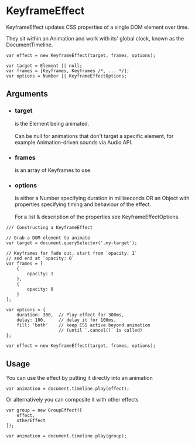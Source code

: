 # KeyframeEffect

<div class="mirror">
<div class="prose">

KeyframeEffect updates CSS properties of a single DOM element over time.

They sit within an Animation and work with its' global clock, known as the DocumentTimeline.

</div>
<div class="code">

```
var effect = new KeyframeEffect(target, frames, options);
```

```
var target = Element || null;
var frames = [Keyframes, Keyframes /*, ... */];
var options = Number || KeyframeEffectOptions;
```

</div>
</div>

## Arguments

<div class="mirror">
<div class="prose">

* ### target
  is the Element being animated.<br><br>
  Can be null for animations that don't target a specific element, for example Animation-driven sounds via Audio API.
* ### frames
  is an array of Keyframes to use.
* ### options
  is either a Number specifying duration in milliseconds OR an Object with properties specifying timing and behaviour of the effect.<br><br>
  For a list & description of the properties see KeyframeEffectOptions.

</div>
<div class="code">

```
/// Constructing a KeyframeEffect

// Grab a DOM element to animate
var target = document.querySelector('.my-target');

// Keyframes for fade out, start from `opacity: 1`
// and end at `opacity: 0`
var frames = [
	{
		opacity: 1
	},
	{
		opacity: 0
	}
];

var options = {
	duration: 300,	// Play effect for 300ms,
	delay: 100,		// delay it for 100ms,
	fill: 'both'	// keep CSS active beyond animation
					// (until `.cancel()` is called)
};

var effect = new KeyframeEffect(target, frames, options);
```

</div>
</div>


## Usage

You can use the effect by putting it directly into an animation

```
var animation = document.timeline.play(effect);
```

Or alternatively you can composite it with other effects

```
var group = new GroupEffect([
	effect,
	otherEffect
]);

var animation = document.timeline.play(group);
```
